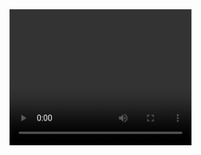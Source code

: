 <video width="320" height="240" controls>
  <source src="assets/demo.mp4" type="video/mp4">
</video>
